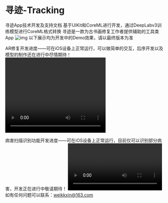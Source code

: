 # 寻迹-Tracking
寻迹App技术开发及支持文档
基于UIKit和CoreML进行开发，通过DeepLabv3训练模型进行CoreML格式转换
寻迹是一款为古书画修复工作者提供辅助的工具类App
![img](http://qiniu.liyucreate.com/InstractApp/Simulator%20Screen%20Shot%20-%20iPad%20Pro%20%2812.9-inch%29%20%285th%20generation%29%20-%202022-08-29%20at%2007.48.37.png)
以下展示均为开发中的Demo效果，请以最终版本为准

AR修复开发进度——可在iOS设备上正常运行，可以做简单的交互，后序开发以及模型的制作还在进行中尽情期待！
<video width="320" height="240" controls autoplay>
  <source src="[movie.mp4](http://qiniu.liyucreate.com/InstractApp/RPReplay_Final1657044849.mp4)" type="video/mp4">
  <object data="movie.mp4" width="320" height="240">
    <embed width="320" height="240" src="movie.swf">
  </object>
</video>

病害扫描识别功能开发进度——可在iOS设备上正常运行，目前仅可以识别部分病害，开发正在进行中敬请期待！
<video src="http://qiniu.liyucreate.com/InstractApp/RPReplay_Final1657034744.MP4"></video>
如有任何问题可以联系：weikkxin@163.com
